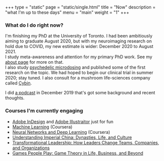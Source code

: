 +++
type = "static"
page = "static/single.html"
title = "Now"
description = "what I'm up to these days"
menu = "main"
weight = "1"
+++


### What do I do right now?

I'm finishing my PhD at the University of Toronto. I had been ambitiously aiming to graduate August 2020, but with my neuroimaging research on hold due to COVID, my new estimate is wider: December 2020 to August 2021.  
I study meta-awareness and attention for my primary PhD work. See my [about page](../about) for more on that.  
I also study [psychedelic microdosing](https://psychedelicscience.ca) and published some of the first research on the topic. We had hoped to begin our clinical trial in summer 2020; stay tuned. I also consult for a mushroom life-sciences company called [Cybin](https://cybin.com).

I did [a podcast](https://anchor.fm/tick-talk/episodes/Thomas-Anderson-Meditation--Science-and-Psychedelics-ea20jm) in December 2019 that's got some background and recent thoughts.

<!--### Where am I headed tomorrow? -->


### Courses I'm currently engaging

* [Adobe InDesign](https://youtu.be/RXRT3dHu6_o) and [Adobe Illustraitor](https://youtu.be/Ib8UBwu3yGA) just for fun  
* [Machine Learning](https://www.coursera.org/learn/machine-learning/) (Coursera)
* [Neural Networks and Deep Learning](https://www.coursera.org/learn/neural-networks-deep-learning/) (Coursera)
* [Understanding Imperial China: Dynasties, Life, and Culture](https://www.thegreatcourses.com/courses/understanding-imperial-china-dynasties-life-and-culture.html)
* [Transformational Leadership: How Leaders Change Teams, Companies, and Organizations](https://www.thegreatcourses.com/courses/transformational-leadership-how-leaders-change-teams-companies-and-organizations.html)
* [Games People Play: Game Theory in Life, Business, and Beyond](https://www.thegreatcourses.com/courses/games-people-play-game-theory-in-life-business-and-beyond.html)